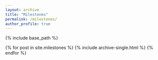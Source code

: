 ```yaml
---
layout: archive
title: "Milestones"
permalink: /milestones/
author_profile: true
---
```


{% include base_path %}

{% for post in site.milestones %}
  {% include archive-single.html %}
{% endfor %}
